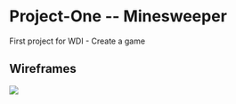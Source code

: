 # Project-One -- Minesweeper
First project for WDI - Create a game

## Wireframes

![](https://git.generalassemb.ly/raw/JackieCasper/Project-One/master/img/wireframes/landing.jpg)
